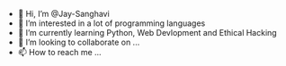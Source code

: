 - 👋 Hi, I’m @Jay-Sanghavi
- 👀 I’m interested in a lot of programming languages
- 🌱 I’m currently learning Python, Web Devlopment and Ethical Hacking
- 💞️ I’m looking to collaborate on ...
- 📫 How to reach me ...

<!---
Jay-Sanghavi/Jay-Sanghavi is a ✨ special ✨ repository because its `README.md` (this file) appears on your GitHub profile.
You can click the Preview link to take a look at your changes.
--->
